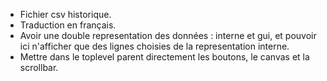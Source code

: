   * Fichier csv historique.
  * Traduction en français.
  * Avoir une double representation des données : interne et gui, et pouvoir ici n'afficher que des lignes choisies de la representation interne.
  * Mettre dans le toplevel parent directement les boutons, le canvas et la scrollbar.
